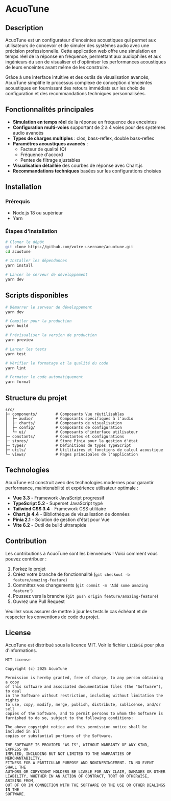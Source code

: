 # AcuoTune

## Description

AcuoTune est un configurateur d'enceintes acoustiques qui permet aux utilisateurs de concevoir et de simuler des systèmes audio avec une précision professionnelle. Cette application web offre une simulation en temps réel de la réponse en fréquence, permettant aux audiophiles et aux ingénieurs du son de visualiser et d'optimiser les performances acoustiques de leurs enceintes avant même de les construire.

Grâce à une interface intuitive et des outils de visualisation avancés, AcuoTune simplifie le processus complexe de conception d'enceintes acoustiques en fournissant des retours immédiats sur les choix de configuration et des recommandations techniques personnalisées.

## Fonctionnalités principales

- **Simulation en temps réel** de la réponse en fréquence des enceintes
- **Configuration multi-voies** supportant de 2 à 4 voies pour des systèmes audio avancés
- **Types de charges multiples** : clos, bass-reflex, double bass-reflex
- **Paramètres acoustiques avancés** :
  - Facteur de qualité (Q)
  - Fréquence d'accord
  - Pentes de filtrage ajustables
- **Visualisation détaillée** des courbes de réponse avec Chart.js
- **Recommandations techniques** basées sur les configurations choisies

## Installation

### Prérequis

- Node.js 18 ou supérieur
- Yarn

### Étapes d'installation

```bash
# Cloner le dépôt
git clone https://github.com/votre-username/acuotune.git
cd acuotune

# Installer les dépendances
yarn install

# Lancer le serveur de développement
yarn dev
```

## Scripts disponibles

```bash
# Démarrer le serveur de développement
yarn dev

# Compiler pour la production
yarn build

# Prévisualiser la version de production
yarn preview

# Lancer les tests
yarn test

# Vérifier le formatage et la qualité du code
yarn lint

# Formater le code automatiquement
yarn format
```

## Structure du projet

```
src/
├─ components/        # Composants Vue réutilisables
│  ├─ audio/          # Composants spécifiques à l'audio
│  ├─ charts/         # Composants de visualisation
│  ├─ config/         # Composants de configuration
│  └─ ui/             # Composants d'interface utilisateur
├─ constants/         # Constantes et configurations
├─ stores/            # Store Pinia pour la gestion d'état
├─ types/             # Définitions de types TypeScript
├─ utils/             # Utilitaires et fonctions de calcul acoustique
└─ views/             # Pages principales de l'application
```

## Technologies

AcuoTune est construit avec des technologies modernes pour garantir performance, maintenabilité et expérience utilisateur optimale :

- **Vue 3.3** - Framework JavaScript progressif
- **TypeScript 5.2** - Superset JavaScript typé
- **Tailwind CSS 3.4** - Framework CSS utilitaire
- **Chart.js 4.4** - Bibliothèque de visualisation de données
- **Pinia 2.1** - Solution de gestion d'état pour Vue
- **Vite 6.2** - Outil de build ultrarapide

## Contribution

Les contributions à AcuoTune sont les bienvenues ! Voici comment vous pouvez contribuer :

1. Forkez le projet
2. Créez votre branche de fonctionnalité (`git checkout -b feature/amazing-feature`)
3. Committez vos changements (`git commit -m 'Add some amazing feature'`)
4. Poussez vers la branche (`git push origin feature/amazing-feature`)
5. Ouvrez une Pull Request

Veuillez vous assurer de mettre à jour les tests le cas échéant et de respecter les conventions de code du projet.

## License

AcuoTune est distribué sous la licence MIT. Voir le fichier `LICENSE` pour plus d'informations.

```
MIT License

Copyright (c) 2025 AcuoTune

Permission is hereby granted, free of charge, to any person obtaining a copy
of this software and associated documentation files (the "Software"), to deal
in the Software without restriction, including without limitation the rights
to use, copy, modify, merge, publish, distribute, sublicense, and/or sell
copies of the Software, and to permit persons to whom the Software is
furnished to do so, subject to the following conditions:

The above copyright notice and this permission notice shall be included in all
copies or substantial portions of the Software.

THE SOFTWARE IS PROVIDED "AS IS", WITHOUT WARRANTY OF ANY KIND, EXPRESS OR
IMPLIED, INCLUDING BUT NOT LIMITED TO THE WARRANTIES OF MERCHANTABILITY,
FITNESS FOR A PARTICULAR PURPOSE AND NONINFRINGEMENT. IN NO EVENT SHALL THE
AUTHORS OR COPYRIGHT HOLDERS BE LIABLE FOR ANY CLAIM, DAMAGES OR OTHER
LIABILITY, WHETHER IN AN ACTION OF CONTRACT, TORT OR OTHERWISE, ARISING FROM,
OUT OF OR IN CONNECTION WITH THE SOFTWARE OR THE USE OR OTHER DEALINGS IN THE
SOFTWARE.
```